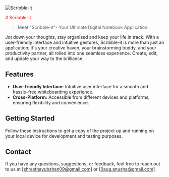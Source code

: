 ![Scribble-it](https://github.com/yubshan/scribble-it/assets/140963281/62c3e1d7-c21b-4095-9b53-11960a8a5069)

 <span style="color:red"># Scribble-it</span>
> Meet "Scribble-it"- Your Ultimate Digital Notebook Application.

Jot down your thoughts, stay organized and keep your life in track.
With a user-friendly interface and intuitive gestures, Scribble-it is more than just an application; it's your creative haven, your brainstorming buddy, and your productivity partner, all rolled into one seamless experience. Create, edit, and update your way to the brilliance.


## Features

- **User-friendly Interface:** Intuitive user interface for a smooth and hassle-free whiteboarding experience.
- **Cross-Platform:** Accessible from different devices and platforms, ensuring flexibility and convenience.

## Getting Started
Follow these instructions to get a copy of the project up and running on your local device for development and testing purposes.


## Contact

If you have any questions, suggestions, or feedback, feel free to reach out to us at [shresthayubshan09@gmail.com] or [0aug.anusha@gmail.com]

